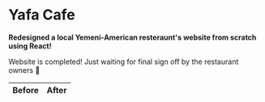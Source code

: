 # Yafa Cafe

**Redesigned a local Yemeni-American resteraunt's website from scratch using React!**

Website is completed! Just waiting for final sign off by the restaurant owners 🙂

| Before                                                                    | After                                                                    |
| ------------------------------------------------------------------------- | ------------------------------------------------------------------------ |
